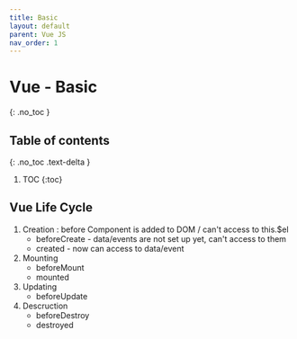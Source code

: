 ```yaml
---
title: Basic
layout: default
parent: Vue JS
nav_order: 1
---
```


# Vue - Basic 
{: .no_toc }

## Table of contents
{: .no_toc .text-delta }

1. TOC
{:toc}

## Vue Life Cycle

1. Creation : before Component is added to DOM / can't access to this.$el
	* beforeCreate - data/events are not set up yet, can't access to them
	* created - now can access to data/event 
2. Mounting 
	* beforeMount
	* mounted
3. Updating
	* beforeUpdate
4. Descruction
	* beforeDestroy
	* destroyed
